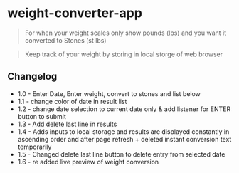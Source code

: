 # weight-converter-app

> For when your weight scales only show pounds (lbs) and you want it converted to Stones (st lbs)

> Keep track of your weight by storing in local storge of web browser

## Changelog

- 1.0 - Enter Date, Enter weight, convert to stones and list below
- 1.1 - change color of date in result list
- 1.2 - change date selection to current date only & add listener for ENTER button to submit
- 1.3 - Add delete last line in results
- 1.4 - Adds inputs to local storage and results are displayed constantly in ascending order and after page refresh + deleted instant conversion text temporarily
- 1.5 - Changed delete last line button to delete entry from selected date
- 1.6 - re added live preview of weight conversion
